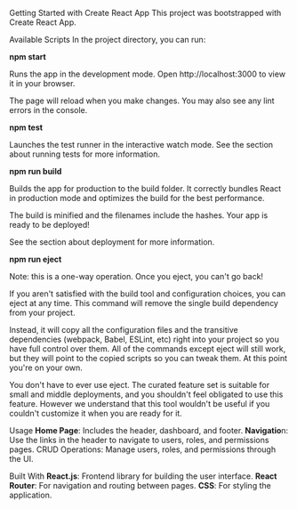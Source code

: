 
Getting Started with Create React App
This project was bootstrapped with Create React App.

Available Scripts
In the project directory, you can run:

**npm start**

Runs the app in the development mode.
Open http://localhost:3000 to view it in your browser.

The page will reload when you make changes.
You may also see any lint errors in the console.

**npm test**

Launches the test runner in the interactive watch mode.
See the section about running tests for more information.

**npm run build**

Builds the app for production to the build folder.
It correctly bundles React in production mode and optimizes the build for the best performance.

The build is minified and the filenames include the hashes.
Your app is ready to be deployed!

See the section about deployment for more information.

**npm run eject**

Note: this is a one-way operation. Once you eject, you can't go back!

If you aren't satisfied with the build tool and configuration choices, you can eject at any time. This command will remove the single build dependency from your project.

Instead, it will copy all the configuration files and the transitive dependencies (webpack, Babel, ESLint, etc) right into your project so you have full control over them. All of the commands except eject will still work, but they will point to the copied scripts so you can tweak them. At this point you're on your own.

You don't have to ever use eject. The curated feature set is suitable for small and middle deployments, and you shouldn't feel obligated to use this feature. However we understand that this tool wouldn't be useful if you couldn't customize it when you are ready for it.

 Usage
**Home Page**: Includes the header, dashboard, and footer.
**Navigatio**n: Use the links in the header to navigate to users, roles, and permissions pages.
CRUD Operations: Manage users, roles, and permissions through the UI.

 Built With
**React.js**: Frontend library for building the user interface.
**React Router**: For navigation and routing between pages.
**CSS**: For styling the application.

